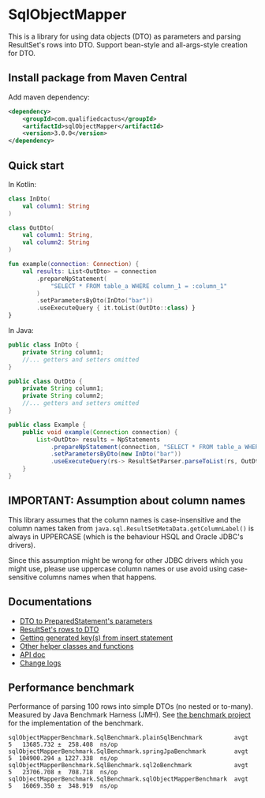 # SqlObjectMapper

This is a library for using data objects (DTO) as parameters 
and parsing ResultSet's rows into DTO. 
Support bean-style and all-args-style creation for DTO.

##  Install package from Maven Central

Add maven dependency:

```xml
<dependency>
    <groupId>com.qualifiedcactus</groupId>
    <artifactId>sqlObjectMapper</artifactId>
    <version>3.0.0</version>
</dependency>
```

## Quick start

In Kotlin:

```kotlin
class InDto(
    val column1: String
)

class OutDto(
    val column1: String,
    val column2: String
)

fun example(connection: Connection) {
    val results: List<OutDto> = connection
        .prepareNpStatement(
            "SELECT * FROM table_a WHERE column_1 = :column_1"
        )
        .setParametersByDto(InDto("bar"))
        .useExecuteQuery { it.toList(OutDto::class) }
}
```

In Java:

```java
public class InDto {
    private String column1;
    //... getters and setters omitted
}

public class OutDto {
    private String column1;
    private String column2;
    //... getters and setters omitted
}

public class Example {
    public void example(Connection connection) {
        List<OutDto> results = NpStatements
            .prepareNpStatement(connection, "SELECT * FROM table_a WHERE column_1 = :column_1")
            .setParametersByDto(new InDto("bar"))
            .useExecuteQuery(rs-> ResultSetParser.parseToList(rs, OutDto.class));
    }
}
```

## IMPORTANT: Assumption about column names

This library assumes that the column names is case-insensitive and 
the column names taken from `java.sql.ResultSetMetaData.getColumnLabel()` 
is always in UPPERCASE (which is the behaviour HSQL and Oracle JDBC's drivers).

Since this assumption might be wrong for other JDBC drivers which you might use, 
please use uppercase column names or use avoid using case-sensitive columns names when that happens.

## Documentations

* [DTO to PreparedStatement's parameters](documentations/DTO_to_parameters.md)
* [ResultSet's rows to DTO](documentations/ResultSet_to_DTO.md)
* [Getting generated key(s) from insert statement](documentations/AutoGenKey.md)
* [Other helper classes and functions](documentations/Helpers_classes_and_functions.md)
* [API doc](https://qualified-cactus.github.io/SqlObjectMapper/)
* [Change logs](CHANGELOGS.md)

## Performance benchmark

Performance of parsing 100 rows into simple DTOs (no nested or to-many). Measured by Java Benchmark Harness (JMH). 
See [the benchmark project](SqlObjectMapperBenchmark) for the implementation of the benchmark.

```
sqlObjectMapperBenchmark.SqlBenchmark.plainSqlBenchmark         avgt    5   13685.732 ±  258.408  ns/op
sqlObjectMapperBenchmark.SqlBenchmark.springJpaBenchmark        avgt    5  104900.294 ± 1227.338  ns/op
sqlObjectMapperBenchmark.SqlBenchmark.sql2oBenchmark            avgt    5   23706.708 ±  708.718  ns/op
sqlObjectMapperBenchmark.SqlBenchmark.sqlObjectMapperBenchmark  avgt    5   16069.350 ±  348.919  ns/op
```


